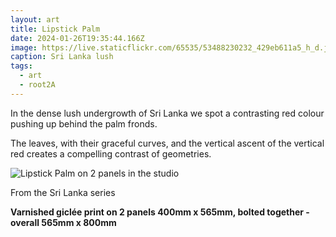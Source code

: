 ```yaml
---
layout: art
title: Lipstick Palm
date: 2024-01-26T19:35:44.166Z
image: https://live.staticflickr.com/65535/53488230232_429eb611a5_h_d.jpg
caption: Sri Lanka lush
tags:
  - art
  - root2A
---
```

In the dense lush undergrowth of Sri Lanka we spot a contrasting red colour pushing up behind the palm fronds.

The leaves, with their graceful curves, and the vertical ascent of the vertical red creates a compelling contrast of geometries.

![Lipstick Palm on 2 panels in the studio](https://live.staticflickr.com/65535/53499743231_8b76b386e3_h_d.jpg "Lipstick Palm on 2 panels in the studio")

From the Sri Lanka series

**Varnished giclée print on 2 panels 400mm x 565mm, bolted together - overall 565mm x 800mm**